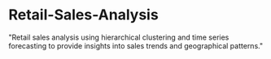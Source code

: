 # Retail-Sales-Analysis
"Retail sales analysis using hierarchical clustering and time series forecasting to provide insights into sales trends and geographical patterns."
